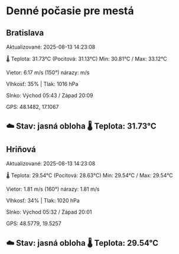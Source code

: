 ﻿# Denné počasie pre mestá

## Bratislava
Aktualizované: 2025-08-13 14:23:08

🌡️ Teplota: 31.73°C 
(Pocitová: 31.13°C)
Min: 30.81°C / Max: 33.12°C

Vietor: 6.17 m/s    (150°) 
nárazy:  m/s

Vlhkosť: 35% | Tlak: 1016 hPa

Slnko: Východ 05:43 / Západ 20:09

GPS: 48.1482, 17.1067

☁️ Stav: jasná obloha        🌡️ Teplota: 31.73°C
---

## Hriňová
Aktualizované: 2025-08-13 14:23:08

🌡️ Teplota: 29.54°C 
(Pocitová: 28.63°C)
Min: 29.54°C / Max: 29.54°C

Vietor: 1.81 m/s (160°)
nárazy: 1.81 m/s

Vlhkosť: 34% | Tlak: 1020 hPa

Slnko: Východ 05:32 / Západ 20:01

GPS: 48.5779, 19.5257

☁️ Stav: jasná obloha        🌡️ Teplota: 29.54°C
---
